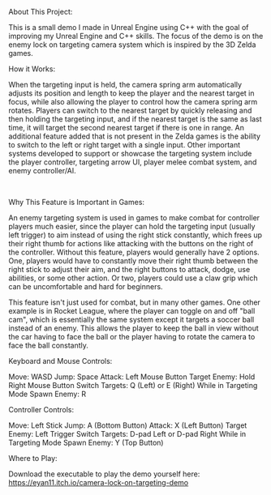 About This Project:

This is a small demo I made in Unreal Engine using C++ with the goal of improving my Unreal Engine and C++ skills. The focus of the demo is on the enemy lock on targeting camera system which is inspired by the 3D Zelda games. 



How it Works:

When the targeting input is held, the camera spring arm automatically adjusts its position and length to keep the player and the nearest target in focus, while also allowing the player to control how the camera spring arm rotates. Players can switch to the nearest target by quickly releasing and then holding the targeting input, and if the nearest target is the same as last time, it will target the second nearest target if there is one in range. An additional feature added that is not present in the Zelda games is the ability to switch to the left or right target with a single input. Other important systems developed to support or showcase the targeting system include the player controller, targeting arrow UI, player melee combat system, and enemy controller/AI.​​

​

Why This Feature is Important in Games:

An enemy targeting system is used in games to make combat for controller players much easier, since the player can hold the targeting input (usually left trigger) to aim instead of using the right stick constantly, which frees up their right thumb for actions like attacking with the buttons on the right of the controller. Without this feature, players would generally have 2 options. One, players would have to constantly move their right thumb between the right stick to adjust their aim, and the right buttons to attack, dodge, use abilities, or some other action. Or two, players could use a claw grip which can be uncomfortable and hard for beginners. ​​

This feature isn't just used for combat, but in many other games. One other example is in Rocket League, where the player can toggle on and off "ball cam", which is essentially the same system except it targets a soccer ball instead of an enemy. This allows the player to keep the ball in view without the car having to face the ball or the player having to rotate the camera to face the ball constantly.



Keyboard and Mouse Controls:

​Move: WASD
Jump: Space
Attack: Left Mouse Button
Target Enemy: Hold Right Mouse Button
Switch Targets: Q (Left) or E (Right) While in Targeting Mode
Spawn Enemy: R

Controller Controls:

Move: Left Stick
Jump: A (Bottom Button)
Attack: X (Left Button)
Target Enemy: Left Trigger
Switch Targets: D-pad Left or D-pad Right While in Targeting Mode
Spawn Enemy: Y (Top Button)


Where to Play:

Download the executable to play the demo yourself here: https://eyan11.itch.io/camera-lock-on-targeting-demo 
